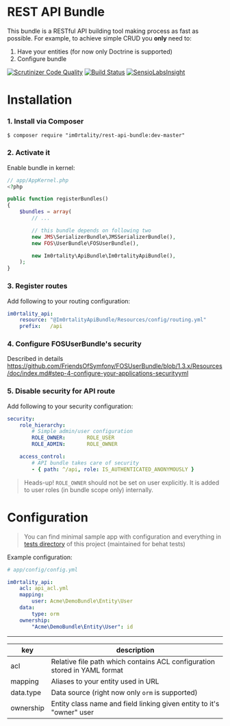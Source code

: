 # REST API Bundle

This bundle is a RESTful API building tool making process as fast as possible. For example, to achieve simple CRUD you **only** need to:

1. Have your entities (for now only Doctrine is supported)
2. Configure bundle

[![Scrutinizer Code Quality](https://scrutinizer-ci.com/g/Im0rtality/rest-api-bundle/badges/quality-score.png?b=master)](https://scrutinizer-ci.com/g/Im0rtality/rest-api-bundle/?branch=master)
[![Build Status](https://travis-ci.org/Im0rtality/rest-api-bundle.svg?branch=master)](https://travis-ci.org/Im0rtality/rest-api-bundle)
[![SensioLabsInsight](https://insight.sensiolabs.com/projects/79784322-e4c4-4b26-84ca-1e657940b809/mini.png)](https://insight.sensiolabs.com/projects/79784322-e4c4-4b26-84ca-1e657940b809)

# Installation

### 1. Install via Composer

    $ composer require "im0rtality/rest-api-bundle:dev-master"

### 2. Activate it

Enable bundle in kernel:

```php
// app/AppKernel.php
<?php

public function registerBundles()
{
    $bundles = array(
        // ...

        // this bundle depends on following two
        new JMS\SerializerBundle\JMSSerializerBundle(),
        new FOS\UserBundle\FOSUserBundle(),

        new Im0rtality\ApiBundle\Im0rtalityApiBundle(),
    );
}

```

### 3. Register routes

Add following to your routing configuration:

```yml
im0rtality_api:
    resource: "@Im0rtalityApiBundle/Resources/config/routing.yml"
    prefix:   /api

```

### 4. Configure FOSUserBundle's security

Described in details https://github.com/FriendsOfSymfony/FOSUserBundle/blob/1.3.x/Resources/doc/index.md#step-4-configure-your-applications-securityyml

### 5. Disable security for API route

Add following to your security configuration:

```yml
security:
    role_hierarchy:
        # Simple admin/user configuration
        ROLE_OWNER:       ROLE_USER
        ROLE_ADMIN:       ROLE_OWNER

    access_control:
        # API bundle takes care of security
        - { path: ^/api, role: IS_AUTHENTICATED_ANONYMOUSLY }
```

> Heads-up! `ROLE_OWNER` should not be set on user explicitly. It is added to user roles (in bundle scope only) internally.

# Configuration

> You can find minimal sample app with configuration and everything in [tests directory](https://github.com/Im0rtality/rest-api-bundle/tree/master/test) of this project (maintained for behat tests)

Example configuration:

```yml
# app/config/config.yml

im0rtality_api:
    acl: api_acl.yml
    mapping:
        user: Acme\DemoBundle\Entity\User
    data:
        type: orm
    ownership:
        "Acme\DemoBundle\Entity\User": id
```

-----------
key | description
----|------
acl | Relative file path which contains ACL configuration stored in YAML format
mapping | Aliases to your entity used in URL
data.type | Data source (right now only `orm` is supported)
ownership | Entity class name and field linking given entity to it's "owner" user
